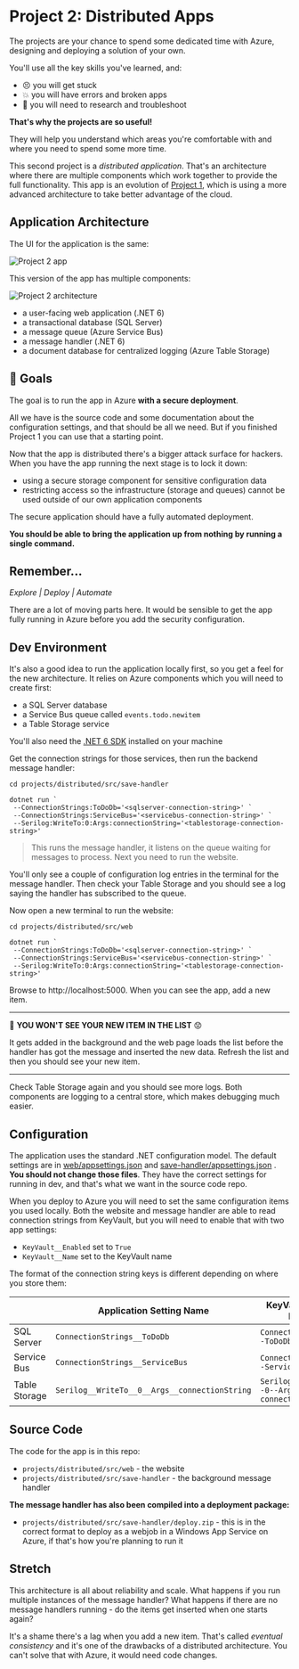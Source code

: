 # Project 2: Distributed Apps

The projects are your chance to spend some dedicated time with Azure, designing and deploying a solution of your own.

You'll use all the key skills you've learned, and:

- 😣 you will get stuck
- 💥 you will have errors and broken apps
- 📑 you will need to research and troubleshoot

**That's why the projects are so useful!** 

They will help you understand which areas you're comfortable with and where you need to spend some more time.

This second project is a _distributed application_. That's an architecture where there are multiple components which work together to provide the full functionality. This app is an evolution of [Project 1](/projects/lift-and-shift/README.md), which is using a more advanced architecture to take better advantage of the cloud.

## Application Architecture

The UI for the application is the same:

![Project 2 app](/img/project-1-app.png)

This version of the app has multiple components:

![Project 2 architecture](/img/project-2-arch.png)

- a user-facing web application (.NET 6)
- a transactional database (SQL Server)
- a message queue (Azure Service Bus)
- a message handler (.NET 6)
- a document database for centralized logging (Azure Table Storage) 

## 🥅 Goals

The goal is to run the app in Azure **with a secure deployment**. 

All we have is the source code and some documentation about the configuration settings, and that should be all we need. But if you finished Project 1 you can use that a starting point.

Now that the app is distributed there's a bigger attack surface for hackers. When you have the app running the next stage is to lock it down:

- using a secure storage component for sensitive configuration data
- restricting access so the infrastructure (storage and queues) cannot be used outside of our own application components

The secure application should have a fully automated deployment. 

**You should be able to bring the application up from nothing by running a single command.**

## Remember...

_Explore | Deploy | Automate_

There are a lot of moving parts here. It would be sensible to get the app fully running in Azure before you add the security configuration.

## Dev Environment

It's also a good idea to run the application locally first, so you get a feel for the new architecture. It relies on Azure components which you will need to create first:

- a SQL Server database
- a Service Bus queue called `events.todo.newitem`
- a Table Storage service

You'll also need the [.NET 6 SDK](https://dotnet.microsoft.com/en-us/download) installed on your machine

Get the connection strings for those services, then run the backend message handler:

```
cd projects/distributed/src/save-handler

dotnet run `
 --ConnectionStrings:ToDoDb='<sqlserver-connection-string>' `
 --ConnectionStrings:ServiceBus='<servicebus-connection-string>' `
 --Serilog:WriteTo:0:Args:connectionString='<tablestorage-connection-string>'
```

> This runs the message handler, it listens on the queue waiting for messages to process. Next you need to run the website.

You'll only see a couple of configuration log entries in the terminal for the message handler. Then check your Table Storage and you should see a log saying the handler has subscribed to the queue.

Now open a new terminal to run the website:

```
cd projects/distributed/src/web

dotnet run `
 --ConnectionStrings:ToDoDb='<sqlserver-connection-string>' `
 --ConnectionStrings:ServiceBus='<servicebus-connection-string>' `
 --Serilog:WriteTo:0:Args:connectionString='<tablestorage-connection-string>'
```

Browse to http://localhost:5000. When you can see the app, add a new item.

---
🤔 **YOU WON'T SEE YOUR NEW ITEM IN THE LIST** 😟

It gets added in the background and the web page loads the list before the handler has got the message and inserted the new data. Refresh the list and then you should see your new item.

---

Check Table Storage again and you should see more logs. Both components are logging to a central store, which makes debugging much easier.

## Configuration 

The application uses the standard .NET configuration model. The default settings are in 
[web/appsettings.json](/projects/distributed/src/web/appsettings.json) and [save-handler/appsettings.json](/projects/distributed/src/web/appsettings.json) . **You should not change those files**. They have the correct settings for running in dev, and that's what we want in the source code repo.

When you deploy to Azure you will need to set the same configuration items you used locally. Both the website and message handler are able to read connection strings from KeyVault, but you will need to enable that with two app settings:

- `KeyVault__Enabled` set to `True`
- `KeyVault__Name` set to the KeyVault name

The format of the connection string keys is different depending on where you store them:

|| Application Setting Name | KeyVault Secret Name | 
|-|-|-|
|SQL Server | `ConnectionStrings__ToDoDb` | `ConnectionStrings--ToDoDb`|
|Service Bus | `ConnectionStrings__ServiceBus` | `ConnectionStrings--ServiceBus`|
|Table Storage | `Serilog__WriteTo__0__Args__connectionString` | `Serilog--WriteTo--0--Args--connectionString`|

## Source Code

The code for the app is in this repo:

- `projects/distributed/src/web` - the website 
- `projects/distributed/src/save-handler` - the background message handler

**The message handler has also been compiled into a deployment package:**

- `projects/distributed/src/save-handler/deploy.zip` - this is in the correct format to deploy as a webjob in a Windows App Service on Azure, if that's how you're planning to run it

## Stretch

This architecture is all about reliability and scale. What happens if you run multiple instances of the message handler? What happens if there are no message handlers running - do the items get inserted when one starts again?

It's a shame there's a lag when you add a new item. That's called _eventual consistency_ and it's one of the drawbacks of a distributed architecture. You can't solve that with Azure, it would need code changes.

